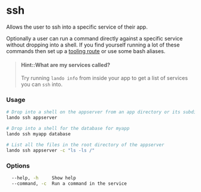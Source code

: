 ssh
===

Allows the user to ssh into a specific service of their app.

Optionally a user can run a command directly against a specific service without dropping into a shell. If you find yourself running a lot of these commands then set up a [tooling route](./../config/tooling.md) or use some bash aliases.

> #### Hint::What are my services called?
>
> Try running `lando info` from inside your app to get a list of services you can `ssh` into.

### Usage

```bash
# Drop into a shell on the appserver from an app directory or its subdirectories
lando ssh appserver

# Drop into a shell for the database for myapp
lando ssh myapp database

# List all the files in the root directory of the appserver
lando ssh appserver -c "ls -ls /"
```

### Options

```bash
  --help, -h     Show help                                             [boolean]
  --command, -c  Run a command in the service
```
